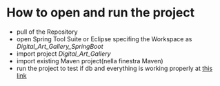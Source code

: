 # How to open and run the project

- pull of the Repository
- open Spring Tool Suite or Eclipse specifing the Workspace as _Digital_Art_Gallery_SpringBoot_
- import project _Digital_Art_Gallery_
- import existing Maven project(nella finestra Maven)
- run the project to test if db and everything is working properly at [this link](localhost:8083)
